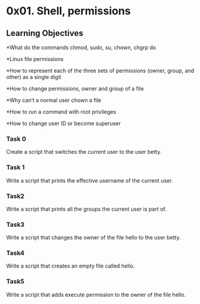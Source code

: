 # 0x01. Shell, permissions

## Learning Objectives

*What do the commands chmod, sudo, su, chown, chgrp do

*Linux file permissions

*How to represent each of the three sets of permissions (owner, group, and other) as a single digit

*How to change permissions, owner and group of a file

*Why can’t a normal user chown a file

*How to run a command with root privileges

*How to change user ID or become superuser

### Task 0
Create a script that switches the current user to the user betty.

### Task 1
Write a script that prints the effective username of the current user.

### Task2
Write a script that prints all the groups the current user is part of.

### Task3
Write a script that changes the owner of the file hello to the user betty.

### Task4
Write a script that creates an empty file called hello.

### Task5
Write a script that adds execute permission to the owner of the file hello.



